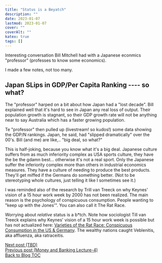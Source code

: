 ```yaml
---
title: "Status is a Beyatch"
description: ""
date: 2023-01-07
lastmod: 2023-01-07
cover: ""
coverAlt: ""
katex: true
tags: []
---
```


Interesting conversation Bill Mitchell had with a Japanese econmics "professor" (professes to know some economics).

I made a few notes, not too many.

## Japan SLips in GDP/Per Capita Ranking ---- so what?

The "professor" harped on a bit about how Japan had a "lost decade".  Bill explained 
well that it's hard to see in Japan any real loss of output. Their population growth 
is stagnant, so their GDP growth rate will not be anything near to say Australia 
which has a faster growing population.

Te "professor" then pulled up (livestream! so kudos!) some data showing the GDP/N 
rankings. Japan, he said, had "slipped dramatically" over the 00's.
Bill (and me) are like,.. "big deal, so what?"

This is half-joking, because you know what it's a big deal. Japanese culture suffers 
from as much inferiority complex as USA sports culture, they have the be the gdamn 
best... otherwise it's not a real sport. Only the Japanese suffer the inferiority 
complex more than others in industrial economics measures. They have a culture of 
needing to produce the best products. They'll get miffed if the Germans do something 
better. (Not to be stereotyping whole cultures, just telling it like I sometimes see 
it.)

I was reminded also of the research by Trill van Treeck on why Keynes' vision of a 15 
hour work week by 2000 has not been realized. The main reason is the psychology of 
conspicuous consumption. People wanting to "keep up with the Jones'". You can also 
call it The Rat Race.

Worrying about _relative_ status is a b*tch. Note how sociologist Till van Treeck 
explains why Keynes' vision of a 15 hour work week is possible but has not 
actualized here: 
[Varieties of the Rat Race: Conspicuous Consumption in the US & Germany](https://www.youtube.com/watch?v=6W03DMQ7uxY).
The wealthy nations caught Veblenitis, aka affluenza, aka ratraceitis.

[Next post (TBD)](./)  
[Previous post (Money and Banking Lecture-4)](../13_mab_4_4_gold)    
[Back to Blog TOC](../)
